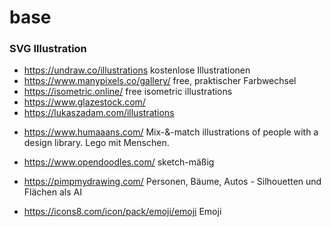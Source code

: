 # base

### SVG Illustration
* https://undraw.co/illustrations kostenlose Illustrationen
* https://www.manypixels.co/gallery/ free, praktischer Farbwechsel
* https://isometric.online/ free isometric illustrations
* https://www.glazestock.com/
* https://lukaszadam.com/illustrations
+ https://www.humaaans.com/ Mix-&-match illustrations of people with a design library. Lego mit Menschen.
* https://www.opendoodles.com/ sketch-mäßig

* https://pimpmydrawing.com/ Personen, Bäume, Autos - Silhouetten und Flächen als AI
* https://icons8.com/icon/pack/emoji/emoji Emoji
